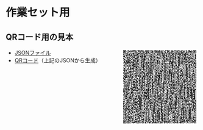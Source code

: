 # 作業セット用

## QRコード用の見本

<img src="./qrcode.png" wifth="200x" height="200px" align="right">

+ [JSONファイル](./qrcode.json)
+ [QRコード](./qrcode.png)（上記のJSONから生成）

